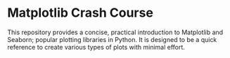 # Matplotlib Crash Course
This repository provides a concise, practical introduction to Matplotlib and Seaborn; popular plotting libraries in Python. It is designed to be a quick reference to create various types of plots with minimal effort.